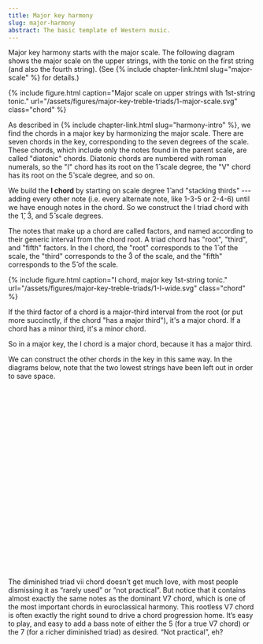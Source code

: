 ```yaml
---
title: Major key harmony
slug: major-harmony
abstract: The basic template of Western music.
---
```


Major key harmony starts with the major scale.
The following diagram shows the major scale on the upper strings,
with the tonic on the first string (and also the fourth string).
(See {% include chapter-link.html slug="major-scale" %}
for details.)

{% include figure.html 
    caption="Major scale on upper strings with 1st-string tonic." 
    url="/assets/figures/major-key-treble-triads/1-major-scale.svg" 
    class="chord" 
%}

As described in {% include chapter-link.html slug="harmony-intro" %},
we find the chords in a major key by harmonizing the major scale.
There are seven chords in the key,
corresponding to the seven degrees of the scale.
These chords, which include only the notes found in the parent scale,
are called "diatonic" chords.
Diatonic chords are numbered with roman numerals,
so the "I" chord has its root on the 1&#x302; scale degree, 
the "V" chord has its root on the 5&#x302; scale degree, 
and so on.

We build the **I chord** by starting on scale degree 1&#x302; and "stacking thirds" ---
adding every other note (i.e. every alternate note, like 1-3-5 or 2-4-6)  until we have enough notes in the chord.
So we construct the I triad chord with the 1&#x302;, 3&#x302;, and 5&#x302; scale degrees.

The notes that make up a chord are called factors,
and named according to their generic interval from the chord root.
A triad chord has "root", "third", and "fifth" factors.
In the I chord, the "root" corresponds to the 1&#x302; of the scale,
the "third" corresponds to the 3&#x302; of the scale,
and the "fifth" corresponds to the 5&#x302; of the scale.

{% include figure.html 
    caption="I chord, major key 1st-string tonic." 
    url="/assets/figures/major-key-treble-triads/1-I-wide.svg" 
    class="chord" 
%}

If the third factor of a chord is a major-third interval from the root
(or put more succinctly, if the chord "has a major third"),
it's a major chord.
If a chord has a minor third,
it's a minor chord.

So in a major key,
the I chord is a major chord,
because it has a major third.

We can construct the other chords in the key in this same way. 
In the diagrams below, note that the two lowest strings have been left out in order to save space. 










<p style="margin-top: 400px;">


The diminished triad vii chord doesn’t get much love, 
with most people dismissing it as “rarely used” or “not practical”. 
But notice that it contains almost exactly the same notes as the dominant V7 chord, 
which is one of the most important chords in euroclassical harmony. 
This rootless V7 chord is often exactly the right sound to drive a chord progression home. 
It’s easy to play, 
and easy to add a bass note of either the 5 (for a true V7 chord) or the 7 (for a richer diminished triad) as desired. 
“Not practical”, eh?
